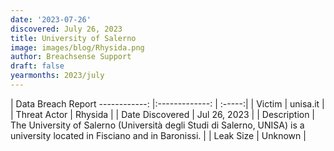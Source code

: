 ```yaml
---
date: '2023-07-26'
discovered: July 26, 2023
title: University of Salerno
image: images/blog/Rhysida.png
author: Breachsense Support
draft: false
yearmonths: 2023/july
---
```



| Data Breach Report
------------:     |:-------------:    | :-----:|
| Victim      | unisa.it      | 
| Threat Actor      | Rhysida      | 
| Date Discovered      | Jul 26, 2023      | 
| Description      | The University of Salerno (Università degli Studi di Salerno, UNISA) is a university located in Fisciano and in Baronissi.      | 
| Leak Size      | Unknown      | 

